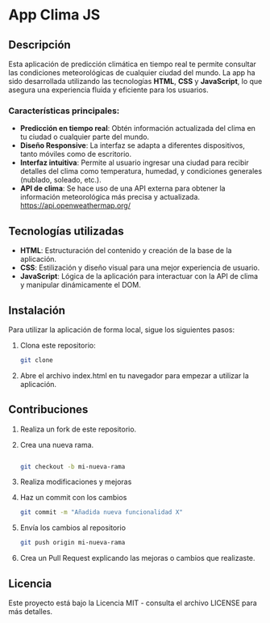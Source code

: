 # App Clima JS

## Descripción

Esta aplicación de predicción climática en tiempo real te permite consultar las condiciones meteorológicas de cualquier ciudad del mundo. La app ha sido desarrollada utilizando las tecnologías **HTML**, **CSS** y **JavaScript**, lo que asegura una experiencia fluida y eficiente para los usuarios.

### Características principales:

- **Predicción en tiempo real**: Obtén información actualizada del clima en tu ciudad o cualquier parte del mundo.
- **Diseño Responsive**: La interfaz se adapta a diferentes dispositivos, tanto móviles como de escritorio.
- **Interfaz intuitiva**: Permite al usuario ingresar una ciudad para recibir detalles del clima como temperatura, humedad, y condiciones generales (nublado, soleado, etc.).
- **API de clima**: Se hace uso de una API externa para obtener la información meteorológica más precisa y actualizada. https://api.openweathermap.org/

## Tecnologías utilizadas

- **HTML**: Estructuración del contenido y creación de la base de la aplicación.
- **CSS**: Estilización y diseño visual para una mejor experiencia de usuario.
- **JavaScript**: Lógica de la aplicación para interactuar con la API de clima y manipular dinámicamente el DOM.

## Instalación

Para utilizar la aplicación de forma local, sigue los siguientes pasos:

1. Clona este repositorio:
   ```bash
   git clone

2. Abre el archivo index.html en tu navegador para empezar a utilizar la aplicación.

## Contribuciones

1. Realiza un fork de este repositorio.

2. Crea una nueva rama.
    ```bash

    git checkout -b mi-nueva-rama

3. Realiza modificaciones y mejoras

4. Haz un commit con los cambios
    ```bash
    git commit -m "Añadida nueva funcionalidad X"

5. Envía los cambios al repositorio
    ```bash
    git push origin mi-nueva-rama

6. Crea un Pull Request explicando las mejoras o cambios que realizaste.

## Licencia

Este proyecto está bajo la Licencia MIT - consulta el archivo LICENSE para más detalles.